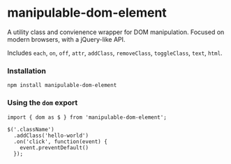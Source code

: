 # manipulable-dom-element
A utility class and convienence wrapper for DOM manipulation. Focused on modern browsers, with a jQuery-like API.

Includes `each`, `on`, `off`, `attr`, `addClass`, `removeClass`, `toggleClass`, `text`, `html`.

### Installation
`npm install manipulable-dom-element`

### Using the `dom` export
 
```
import { dom as $ } from 'manipulable-dom-element';

$('.className')
  .addClass('hello-world')
  .on('click', function(event) {
    event.preventDefault()
  });
```
